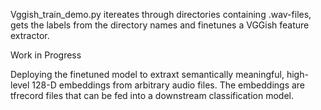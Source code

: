 Vggish_train_demo.py itereates through directories containing .wav-files, gets the labels from the directory names and finetunes a VGGish feature extractor.

Work in Progress

Deploying the finetuned model to extraxt  semantically meaningful, high-level 128-D embeddings from arbitrary audio files. The embeddings are tfrecord files that can be fed into a downstream classification model.
